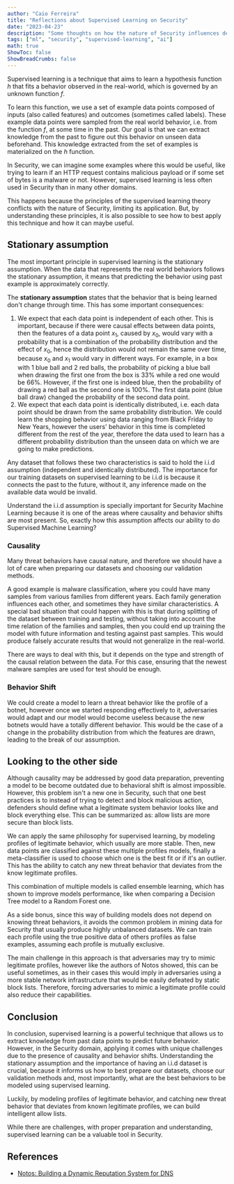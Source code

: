 ```yaml
---
author: "Caio Ferreira"
title: "Reflections about Supervised Learning on Security"
date: "2023-04-23"
description: "Some thoughts on how the nature of Security influences decisions to build supervised learning models."
tags: ["ml", "security", "supervised-learning", "ai"]
math: true
ShowToc: false
ShowBreadCrumbs: false
---
```


Supervised learning is a technique that aims to learn a hypothesis function _h_ that fits a behavior observed in the real-world, which is governed by an unknown function $f$.

To learn this function, we use a set of example data points composed of inputs (also called features) and outcomes (sometimes called labels). These example data points were sampled from the real world behavior, i.e. from the function $f$, at some time in the past. Our goal is that we can extract knowledge from the past to figure out this behavior on unseen data beforehand. This knowledge extracted from the set of examples is materialized on the $h$ function.

In Security, we can imagine some examples where this would be useful, like trying to learn if an HTTP request contains malicious payload or if some set of bytes is a malware or not. However, supervised learning is less often used in Security than in many other domains.

This happens because the principles of the supervised learning theory conflicts with the nature of Security, limiting its application. But, by understanding these principles, it is also possible to see how to best apply this technique and how it can maybe useful.

## Stationary assumption

The most important principle in supervised learning is the stationary assumption. When the data that represents the real world behaviors follows the stationary assumption, it means that predicting the behavior using past example is approximately correctly.

The **stationary assumption** states that the behavior that is being learned don't change through time. This has some important consequences:

1. We expect that each data point is independent of each other. This is important, because if there were causal effects between data points, then the features of a data point $x_1$, caused by $x_0$, would vary with a probability that is a combination of the probability distribution and the effect of $x_0$, hence the distribution would not remain the same over time, because $x_0$ and $x_1$ would vary in different ways. For example, in a box with 1 blue ball and 2 red balls, the probability of picking a blue ball when drawing the first one from the box is 33% while a red one would be 66%. However, if the first one is indeed blue, then the probability of drawing a red ball as the second one is 100%. The first data point (blue ball draw) changed the probability of the second data point.
2. We expect that each data point is identically distributed, i.e. each data point should be drawn from the same probability distribution. We could learn the shopping behavior using data ranging from Black Friday to New Years, however the users' behavior in this time is completed different from the rest of the year, therefore the data used to learn has a different probability distribution than the unseen data on which we are going to make predictions.

Any dataset that follows these two characteristics is said to hold the i.i.d assumption (independent and identically distributed). The importance for our training datasets on supervised learning to be i.i.d is because it connects the past to the future, without it, any inference made on the available data would be invalid.

Understand the i.i.d assumption is specially important for Security Machine Learning because it is one of the areas where causality and behavior shifts are most present. So, exactly how this assumption affects our ability to do Supervised Machine Learning?

### Causality

Many threat behaviors have causal nature, and therefore we should have a lot of care when preparing our datasets and choosing our validation methods.

A good example is malware classification, where you could have many samples from various families from different years. Each family generation influences each other, and sometimes they have similar characteristics.
A special bad situation that could happen with this is that during splitting of the dataset between training and testing, without taking into account the time relation of the families and samples, then you could end up training the model with future information and testing against past samples. This would produce falsely accurate results that would not generalize in the real-world.

There are ways to deal with this, but it depends on the type and strength of the causal relation between the data. For this case, ensuring that the newest malware samples are used for test should be enough.

### Behavior Shift

We could create a model to learn a threat behavior like the profile of a botnet, however once we started responding effectively to it, adversaries would adapt and our model would become useless because the new botnets would have a totally different behavior.
This would be the case of a change in the probability distribution from which the features are drawn, leading to the break of our assumption.

## Looking to the other side

Although causality may be addressed by good data preparation, preventing a model to be become outdated due to behavioral shift is almost impossible. However, this problem isn't a new one in Security, such that one best practices is to instead of trying to detect and block malicious action, defenders should define what a legitimate system behavior looks like and block everything else. This can be summarized as: allow lists are more secure than block lists.

We can apply the same philosophy for supervised learning, by modeling profiles of legitimate behavior, which usually are more stable. Then, new data points are classified against these multiple profiles models, finally a meta-classifier is used to choose which one is the best fit or if it's an outlier. This has the ability to catch any new threat behavior that deviates from the know legitimate profiles.

This combination of multiple models is called ensemble learning, which has shown to improve models performance, like when comparing a Decision Tree model to a Random Forest one.

As a side bonus, since this way of building models does not depend on knowing threat behaviors, it avoids the common problem in mining data for Security that usually produce highly unbalanced datasets. We can train each profile using the true positive data of others profiles as false examples, assuming each profile is mutually exclusive.

The main challenge in this approach is that adversaries may try to mimic legitimate profiles, however like the authors of Notos showed, this can be useful sometimes, as in their cases this would imply in adversaries using a more stable network infrastructure that would be easily defeated by static block lists. Therefore, forcing adversaries to mimic a legitimate profile could also reduce their capabilities.

## Conclusion

In conclusion, supervised learning is a powerful technique that allows us to extract knowledge from past data points to predict future behavior. However, in the Security domain, applying it comes with unique challenges due to the presence of causality and behavior shifts. Understanding the stationary assumption and the importance of having an i.i.d dataset is crucial, because it informs us how to best prepare our datasets, choose our validation methods and, most importantly, what are the best behaviors to be modeled using supervised learning.

Luckily, by modeling profiles of legitimate behavior, and catching new threat behavior that deviates from known legitimate profiles, we can build intelligent allow lists.

While there are challenges, with proper preparation and understanding, supervised learning can be a valuable tool in Security.

## References

- [Notos: Building a Dynamic Reputation System for DNS](https://astrolavos.gatech.edu/articles/Antonakakis.pdf)
